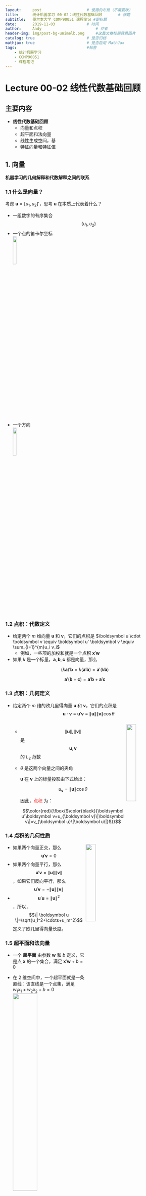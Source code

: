 ```yaml
---
layout:     post   				    # 使用的布局（不需要改）
title:      统计机器学习 00-02：线性代数基础回顾   	# 标题 
subtitle:   墨尔本大学 COMP90051 课程笔记 #副标题
date:       2019-11-03 				# 时间
author:     Andy 						# 作者
header-img: img/post-bg-unimelb.png 	#这篇文章标题背景图片
catalog: true 						# 是否归档
mathjax: true                       # 是否启用 MathJax
tags:								#标签
    - 统计机器学习
    - COMP90051
    - 课程笔记
---
```


# Lecture 00-02 线性代数基础回顾
## 主要内容
* **线性代数基础回顾**
  * 向量和点积
  * 超平面和法向量
  * 线性生成空间，基
  * 特征向量和特征值

## 1. 向量
**机器学习的几何解释和代数解释之间的联系**
### 1.1 什么是向量？
考虑 $\boldsymbol u=[ u_1, u_2]'$，思考 $\boldsymbol u$ 在本质上代表着什么？
* 一组数字的有序集合 $$\{u_1, u_2\}$$
* 一个点的笛卡尔坐标  
  <img src="http://andy-blog.oss-cn-beijing.aliyuncs.com/blog/2020-02-15-WX20200215-133248%402x.png" width="15%">
* 一个方向  
  <img src="http://andy-blog.oss-cn-beijing.aliyuncs.com/blog/2020-02-15-WX20200215-133533%402x.png" width="15%">

### 1.2 点积：代数定义
* 给定两个 $m$ 维向量 $\boldsymbol u$ 和 $\boldsymbol v$，它们的点积是 $\boldsymbol u \cdot \boldsymbol v \equiv \boldsymbol u' \boldsymbol v \equiv \sum_{i=1}^{m}u_i v_i$
  * 例如，一些项的加权和就是一个点积 $\boldsymbol x' \boldsymbol w$
* 如果 $k$ 是一个标量，$\boldsymbol a, \boldsymbol b, \boldsymbol c$ 都是向量，那么  

$$(k \boldsymbol a)'\boldsymbol b=k(\boldsymbol a' \boldsymbol b)=\boldsymbol a'(k \boldsymbol b)$$  

$$\boldsymbol a'(\boldsymbol b + \boldsymbol c)=\boldsymbol a' \boldsymbol b+\boldsymbol a' \boldsymbol c$$

### 1.3 点积：几何定义
* 给定两个 $m$ 维的欧几里得向量 $\boldsymbol u$ 和 $\boldsymbol v$，它们的点积是 $$\boldsymbol u \cdot \boldsymbol v \equiv \boldsymbol u' \boldsymbol v \equiv \| \boldsymbol u \|  \| \boldsymbol v \| \cos{\theta}$$  
  <img src="http://andy-blog.oss-cn-beijing.aliyuncs.com/blog/2020-02-15-WX20200215-140621%402x.png" width="25%" align="right">  
  * $$\| \boldsymbol u \|, \| \boldsymbol v \|$$ 是 $$\boldsymbol u, \boldsymbol v$$ 的 $L_2$ 范数
  * $\theta$ 是这两个向量之间的夹角  

    $\boldsymbol u$ 在 $\boldsymbol v$ 上的标量投影由下式给出：  

    $$u_{\boldsymbol v}=\| \boldsymbol u\|\cos{\theta}$$  

    因此，<span style="color:red;">点积</span> 为：  

    $$\color{red}{\fbox{$\color{black}{\boldsymbol u'\boldsymbol v=u_{\boldsymbol v}\|\boldsymbol v\|=v_{\boldsymbol u}\|\boldsymbol u\|}$}}$$

### 1.4 点积的几何性质  
<img src="http://andy-blog.oss-cn-beijing.aliyuncs.com/blog/2020-02-15-WX20200215-143929%402x.png" width="25%" align="right">  

* 如果两个向量正交，那么 $$\boldsymbol u' \boldsymbol v =0$$
* 如果两个向量平行，那么 $$\boldsymbol u' \boldsymbol v = \| \boldsymbol u \|  \| \boldsymbol v \|$$，如果它们反向平行，那么 $$\boldsymbol u' \boldsymbol v = -\| \boldsymbol u \|  \| \boldsymbol v \|$$
* $$\boldsymbol u' \boldsymbol u = \| \boldsymbol u \|^2$$，所以，$$\| \boldsymbol u \|=\sqrt{u_1^2+\cdots+u_m^2}$$ 定义了欧几里得向量长度。

### 1.5 超平面和法向量
* 一个 **超平面** 由参数 $\boldsymbol w$ 和 $b$ 定义，它是点 $\boldsymbol x$ 的一个集合，满足 $\boldsymbol x' \boldsymbol w+b=0$
* 在 2 维空间中，一个超平面就是一条直线：该直线是一个点集，满足 $w_1x_1+w_2x_2+b=0$  
  <img src="http://andy-blog.oss-cn-beijing.aliyuncs.com/blog/2020-02-15-WX20200215-145608%402x.png" width="40%">  

  一个超平面的 **法向量** 是一个与该超平面垂直的向量。
* 考虑一个由参数 $\boldsymbol w$ 和 $b$ 定义的超平面。注意， $\boldsymbol w$ 本身是一个向量。
* **引理：** 向量 $\boldsymbol w$ 是该超平面的一个法向量。
* **简略证明：**
  * 选择超平面上的任意两个点 $\boldsymbol u$ 和 $\boldsymbol v$。注意，向量 $(\boldsymbol u-\boldsymbol v)$ 位于该超平面上。
  * 考虑点积  
  
    $$\begin{eqnarray}(\boldsymbol u-\boldsymbol v)'\boldsymbol w &=& \boldsymbol u'\boldsymbol w-\boldsymbol v'\boldsymbol w\\
    &=& (\boldsymbol u'\boldsymbol w+b)-(\boldsymbol v'\boldsymbol w+b)=0\end{eqnarray}$$ 

  * 因此，$(\boldsymbol u-\boldsymbol v)$ 位于该超平面上，但是它又与 $\boldsymbol w$ 垂直，所以，$\boldsymbol w$ 是该超平面的一个法向量。
* **2 维空间中的例子**
  * 考虑一条由 $w_1, w_2$ 和 $b$ 定义的一条直线
  * 向量 $\boldsymbol w=[ w_1, w_2]'$ 是一个法向量  
  <img src="http://andy-blog.oss-cn-beijing.aliyuncs.com/blog/2020-02-15-WX20200215-152912%402x.png" width="40%">

## 2. 向量空间和基
**在解释矩阵和某些算法（例如：PCA）时非常有用**
### 2.1 线性组合，独立性
* 关于 <span style="color:red;">向量空间</span> 的正式定义，请参考：  
  <https://en.wikipedia.org/wiki/Vector_space#Definition>
* 向量 $v_1,...,v_k\in V$（某向量空间）的一个 <span style="color:red;">线性组合</span>，是一个新的向量 $\sum_{i=1}^{k}a_iv_i$，其中，$a_1,...,a_k$ 是一些标量。
* 一个向量集合 $$\{v_1,...,v_k\}\subseteq V$$ 被称为 <span style="color:red;">线性相关</span>，如果一个元素 $v_j$ 可以被写作其他元素的线性组合。

* 如果一个集合不是线性相关，我们称其为 <span style="color:red;">线性独立</span>。

### 2.2 线性生成空间，基
* 向量 $v_1,...,v_k\in V$ 的 <span style="color:red;">线性生成空间</span>，是这些向量的所有可得的线性组合（覆盖所有标量系数）的集合。
* 一个向量集合 $$\{v_1,...,v_k\}\subseteq V$$，被称为一个向量子空间 $V'\subseteq V$ 的一个 <span style="color:red;">基</span>，如果：
  1. 该集合是线性独立的；并且
  2. 每一个 $v\in V'$ 都是该集合的一个线性组合。
* 一个 <span style="color:red;">标准正交基</span> 需要满足：
  1. 每一对基向量都是正交的（点积为零）；并且
  2. 每一个基向量的范数都等于 $1$。

## 3. 矩阵
**一些对于机器学习非常有用的事实**
### 3.1 基本矩阵
* 想了解更多，请参考：<https://en.wikipedia.org/wiki/Matrix_(mathematics)>
  * 包括 **矩阵-矩阵积** 和 **矩阵-向量积**
* 一个矩形数组，通常用大写字母表示，包含两个索引：第一个用于行，第二个用于列
* <span style="color:red;">方阵</span> 的各维度（行和列的数量）都相等
* 一个 $m\times n$ 的矩阵 $A$ 的 <span style="color:red;">转置矩阵</span> $A'$ 或 $A^T$ 是一个 $n\times m$ 的矩阵，其中，项 $A'_{ij}=A_{ji}$
* 如果一个方阵 $A$ 满足 $A=A'$，那么我们称其为 <span style="color:red;">对称的</span>
* <span style="color:red;">单位矩阵</span> $I$ 是一个方阵，其对角线上的元素均为 $1$，非对角线上的元素均为 $0$
* 方阵 $A$ 的 <span style="color:red;">逆矩阵</span> $A^{-1}$（如果存在的话）满足 $A^{-1}A=I$

### 3.2 矩阵特征谱
* 标量-向量对 $(\lambda, v)$ 被称为 <span style="color:red;">方阵</span> $A$ 的一个 <span style="color:red;">特征值-特征向量</span> 对，如果 $Av=\lambda v$
  * 直觉上，矩阵 $A$ 没有对 $v$ 进行旋转，只是将其 <span style="color:red;">拉伸</span> 了
  * 直觉上，特征值代表了拉伸因子
* 通常，特征值可能为零、负数，或者甚至为复数（虚数）

### 3.3 常见矩阵谱
* <span style="color:red;">对称矩阵</span> 的特征值始终是实数（无虚部）
* 包含 <span style="color:red;">线性相关</span> 列的矩阵具有一些零特征值（称为秩亏）$\rightarrow$ 不存在逆矩阵

### 3.4 正定（半正定）矩阵
* 一个 **对称方阵** $A$ 是 <span style="color:red;">半正定的</span>，如果对于所有的非零向量 $\boldsymbol v$，都满足 $\boldsymbol v' A\boldsymbol v\ge0$。
  * 然后，$A$ 具有 **非负特征值**。
  * 例如，任何 $A=X'X$，因为：$$\boldsymbol v'X'X \boldsymbol v=\|X \boldsymbol v\|^2\ge0$$
* 更进一步，如果 $\boldsymbol v' A\boldsymbol v>0$ 严格满足不等性，那么 $A$ 被称为 <span style="color:red;">正定的</span>。
  * 然后，$A$ 具有（严格的）**正特征值**。

## 总结
* 线性代数基础回顾
  * 向量和点积
  * 超平面和法向量
  * 线性生成空间，基
  * 特征向量和特征值

下节内容：[概率论基础](https://andy-tk.top/2019/11/04/%E7%BB%9F%E8%AE%A1%E6%9C%BA%E5%99%A8%E5%AD%A6%E4%B9%A001/)


